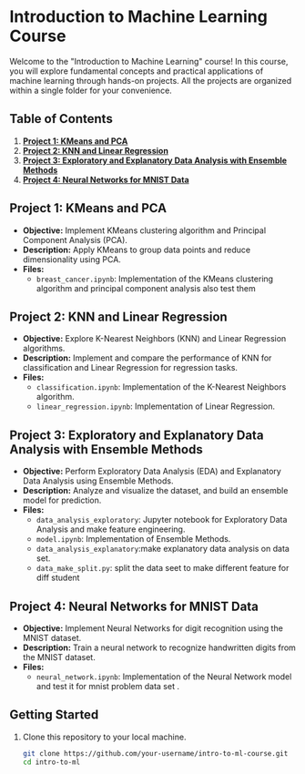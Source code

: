 # Introduction to Machine Learning Course

Welcome to the "Introduction to Machine Learning" course! In this course, you will explore fundamental concepts and practical applications of machine learning through hands-on projects. All the projects are organized within a single folder for your convenience.

## Table of Contents

1. **[Project 1: KMeans and PCA](https://github.com/Tahker-w-tadmeer/intro_to_ml/tree/master/ass%204-PCA%20and%20Kmeans)**
2. **[Project 2: KNN and Linear Regression]([project-2-knn-and-linear-regression](https://github.com/Tahker-w-tadmeer/intro_to_ml/tree/master/ass1-Knn%20and%20linear%20regression))**
3. **[Project 3: Exploratory and Explanatory Data Analysis with Ensemble Methods]([project-3-exploratory-and-explanatory-data-analysis-with-ensemble-methods](https://github.com/Tahker-w-tadmeer/intro_to_ml/tree/master/ass3-data%20analysis%20and%20ensamble%20methode))**
4. **[Project 4: Neural Networks for MNIST Data]([project-4-neural-networks-for-mnist-data](https://github.com/Tahker-w-tadmeer/intro_to_ml/tree/master/ass%202-Neural%20network%20for%20mnist))**

## Project 1: KMeans and PCA
- **Objective:** Implement KMeans clustering algorithm and Principal Component Analysis (PCA).
- **Description:** Apply KMeans to group data points and reduce dimensionality using PCA.
- **Files:**
  - `breast_cancer.ipynb`: Implementation of the KMeans clustering algorithm and principal component analysis also test them
## Project 2: KNN and Linear Regression
- **Objective:** Explore K-Nearest Neighbors (KNN) and Linear Regression algorithms.
- **Description:** Implement and compare the performance of KNN for classification and Linear Regression for regression tasks.
- **Files:**
  - `classification.ipynb`: Implementation of the K-Nearest Neighbors algorithm.
  - `linear_regression.ipynb`: Implementation of Linear Regression.

## Project 3: Exploratory and Explanatory Data Analysis with Ensemble Methods
- **Objective:** Perform Exploratory Data Analysis (EDA) and Explanatory Data Analysis using Ensemble Methods.
- **Description:** Analyze and visualize the dataset, and build an ensemble model for prediction.
- **Files:**
  - `data_analysis_exploratory`: Jupyter notebook for Exploratory Data Analysis and make feature engineering.
  - `model.ipynb`: Implementation of Ensemble Methods.
  - `data_analysis_explanatory`:make explanatory data analysis on data set.
  - `data_make_split.py`: split the data seet to make different feature for diff student

## Project 4: Neural Networks for MNIST Data
- **Objective:** Implement Neural Networks for digit recognition using the MNIST dataset.
- **Description:** Train a neural network to recognize handwritten digits from the MNIST dataset.
- **Files:**
  - `neural_network.ipynb`: Implementation of the Neural Network model and test it for mnist problem data set .
  
## Getting Started
1. Clone this repository to your local machine.
   ```bash
   git clone https://github.com/your-username/intro-to-ml-course.git
   cd intro-to-ml
